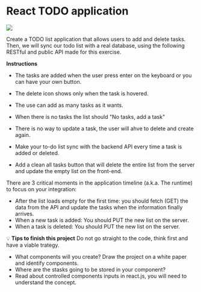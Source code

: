 # React TODO application
<p>
  <a href="https://gitpod.io#https://github.com/4GeeksAcademy/react-hello.git"><img src="https://raw.githubusercontent.com/4GeeksAcademy/react-hello/master/open-in-gitpod.svg?sanitize=true" />
  </a>
</p>

Create a TODO list application that allows users to add and delete tasks. Then, we will sync our todo list with a real database, using the following RESTful and public API made for this exercise.

**Instructions**
- The tasks are added when the user press enter on the keyboard or you can have your own button.
- The delete icon shows only when the task is hovered.
- The use can add as many tasks as it wants.
- When there is no tasks the list should "No tasks, add a task"
- There is no way to update a task, the user will ahve to delete and create again.

- Make your to-do list sync with the backend API every time a task is added or deleted.
- Add a clean all tasks button that will delete the entire list from the server and update the empty list on the front-end.

There are 3 critical moments in the application timeline (a.k.a. The runtime) to focus on your integration:

- After the list loads empty for the first time: you should fetch (GET) the data from the API and update the tasks when the information finally arrives.
- When a new task is added: You should PUT the new list on the server.
- When a task is deleted: You should PUT the new list on the server.

💡 **Tips to finish this project**
Do not go straight to the code, think first and have a viable trategy.
- What components will you create? Draw the project on a white paper and identify components.
- Where are the stasks going to be stored in your component?
- Read about controlled components inputs in react.js, you will need to understand the concept.